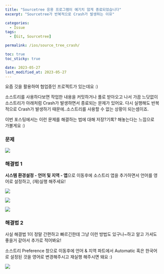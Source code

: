 ```yaml
---
title: "Sourcetree 응용 프로그램이 예기치 않게 종료되었습니다"
excerpt: "Sourcetree가 반복적으로 Crash가 발생하는 이유"

categories:
  - Issue
tags:
  - [Git, Sourcetree]

permalink: /ios/source_tree_crash/

toc: true
toc_sticky: true

date: 2023-05-27
last_modified_at: 2023-05-27
---
```


요즘 깃을 활용하여 협업중인 프로젝트가 있는데요 :)

소스트리를 사용하다보면 작업한 내용을 커밋하거나 풀로 받아오고 나서
가끔 느닷없이 소스트리가 아래처럼 Crash가 발생하면서 종료되는 문제가 있어요.
다시 실행해도 반복적으로 Crash가 발생하기 때문에..소스트리를 사용할 수 없는 상황이 되는셈이죠.

이번 포스팅에서는 이런 문제를 해결하는 법에 대해 저장?기록? 해놓는다는 느낌으로 가볼게요 :)

### 문제
![](https://velog.velcdn.com/images/textobey/post/c10a0f52-9c19-4a93-863c-1a6179a0b503/image.png)


### 해결법 1

**시스템 환경설정 - 언어 및 지역 - 앱**으로 이동후에 소스트리 앱을 추가하면서 언어를 영어로 설정하고, (재)실행 해주세요!

![](https://velog.velcdn.com/images/textobey/post/1bcb4105-aee6-43ef-8626-7cf3d8ae2bdb/image.png)

![](https://velog.velcdn.com/images/textobey/post/3cd413bd-b00d-458a-a40a-5a0291887346/image.png)

![](https://velog.velcdn.com/images/textobey/post/eb40c0ed-ce7a-45a1-a55c-382015aaf096/image.png)


### 해결법 2

사실 해결법 1이 정말 간편하고 빠르긴한데 그냥 이런 방법도 있구나~하고 알고 가셔도 좋을거 같아서 추가로 적어봐요!

소스트리 Preference 창으로 이동후에 언어 & 지역 파트에서 Automatic 혹은 한국어로 설정된 것을 영어로 변경해주시고 재실행 해주시면 돼요 :)

![](https://velog.velcdn.com/images/textobey/post/337baa52-36ab-4940-a44f-43e0a1e83002/image.png)
